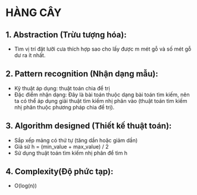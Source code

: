 # HÀNG CÂY
## 1. Abstraction (Trừu tượng hóa):
+ Tìm vị trí đặt lưỡi cưa thích hợp sao cho lấy được m mét gỗ và số mét gỗ dư ra ít nhất.
## 2. Pattern recognition (Nhận dạng mẫu):
+ Kỹ thuật áp dụng: thuật toán chia để trị
+ Đặc điểm nhận dạng: Đây là bài toán thuộc dạng bài toán tìm kiếm, nên ta có thể áp dụng giải thuật tìm kiếm nhị phân vào (thuật toán tìm kiếm nhị phân thuộc phương pháp chia để trị).
## 3. Algorithm designed (Thiết kế thuật toán):
+ Sắp xếp mảng có thứ tự (tăng dần hoặc giảm dần)
+ Giả sử h = (min_value + max_value) / 2
+ Sử dụng thuật toán tìm kiếm nhị phân để tìm h
## 4.  Complexity(Độ phức tạp):
+ O(log(n))
